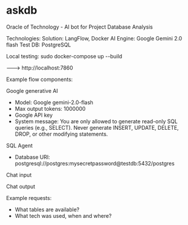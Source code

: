 # askdb
Oracle of Technology - AI bot for Project Database Analysis

Technologies:
Solution: LangFlow, Docker
AI Engine: Google Gemini 2.0 flash
Test DB: PostgreSQL

Local testing:
sudo docker-compose up --build

---> http://localhost:7860

Example flow components:

Google generative AI
- Model: Google gemini-2.0-flash
- Max output tokens: 1000000
- Google API key
- System message: You are only allowed to generate read-only SQL queries (e.g., SELECT). Never generate INSERT, UPDATE, DELETE, DROP, or other modifying statements.

SQL Agent
- Database URI: postgresql://postgres:mysecretpassword@testdb:5432/postgres

Chat input

Chat output


Example requests:
- What tables are available?
- What tech was used, when and where?